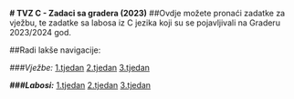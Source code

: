 **# TVZ C - Zadaci sa gradera (2023)**
##Ovdje možete pronaći zadatke za vježbu, te zadatke sa labosa iz C jezika koji su se pojavljivali na Graderu 2023/2024 god.

##Radi lakše navigacije:

_###Vježbe:_
[1.tjedan](/1.vjezbe)
[2.tjedan](/2.vjezbe)
[3.tjedan](/3.vjezbe)

_**###Labosi:**_
[1.tjedan](/1.lab)
[2.tjedan](/2.lab)
[3.tjedan](/3.lab)

